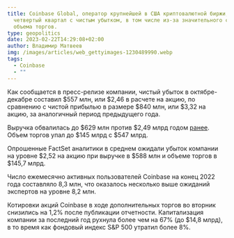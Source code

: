 ```yaml
---
title: Coinbase Global, оператор крупнейшей в США криптовалютной биржи, завершил
  четвертый квартал с чистым убытком, в том числе из-за значительного снижения
  объема торгов.
type: geopolitics
date: 2023-02-22T14:29:08+02:00
author: Владимир Матвеев
img: /images/articles/web_gettyimages-1230489990.webp
tags:
  - Coinbase
  - ""
---
```

Как сообщается в пресс-релизе компании, чистый убыток в октябре-декабре составил $557 млн, или $2,46 в расчете на акцию, по сравнению с чистой прибылью в размере $840 млн, или $3,32 на акцию, за аналогичный период предыдущего года.

Выручка обвалилась до $629 млн против $2,49 млрд годом [ранее](https://investor.coinbase.com/home/default.aspx). Объем торгов упал до $145 млрд с $547 млрд.

Опрошенные FactSet аналитики в среднем ожидали убыток компании на уровне $2,52 на акцию при выручке в $588 млн и объеме торгов в $145,7 млрд.

Число ежемесячно активных пользователей Coinbase на конец 2022 года составляло 8,3 млн, что оказалось несколько выше ожиданий экспертов на уровне 8,2 млн.

Котировки акций Coinbase в ходе дополнительных торгов во вторник снизились на 1,2% после публикации отчетности. Капитализация компании за последний год рухнула более чем на 67% (до $14,8 млрд), в то время как фондовый индекс S&P 500 утратил более 8%.